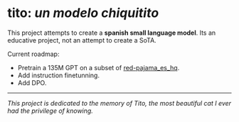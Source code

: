 # tito: _un modelo chiquitito_

This project attempts to create a **spanish small language model**. Its an educative project, not an attempt to create a SoTA.

Current roadmap:

- Pretrain a 135M GPT on a subset of [red-pajama_es_hq](https://huggingface.co/datasets/latam-gpt/red_pajama_es_hq).
- Add instruction finetunning.
- Add DPO.

---

_This project is dedicated to the memory of Tito, the most beautiful cat I ever had the privilege of knowing._
